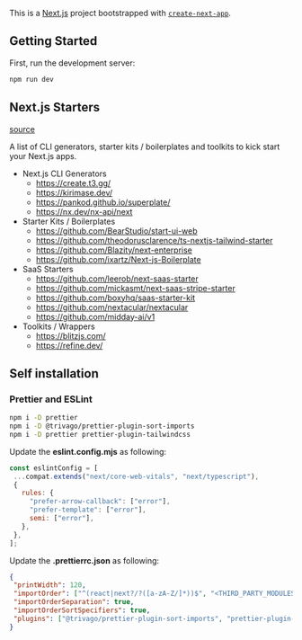 This is a [Next.js](https://nextjs.org) project bootstrapped with [`create-next-app`](https://nextjs.org/docs/app/api-reference/cli/create-next-app).

## Getting Started

First, run the development server:

```bash
npm run dev
```
## Next.js Starters 

[source](https://gist.github.com/w3cj/4fa5180fec37ececf0fceec0e3fcc8ab)

A list of CLI generators, starter kits / boilerplates and toolkits to kick start your Next.js apps.

- Next.js CLI Generators
    - https://create.t3.gg/
    - https://kirimase.dev/
    - https://pankod.github.io/superplate/
    - https://nx.dev/nx-api/next
- Starter Kits / Boilerplates
    - https://github.com/BearStudio/start-ui-web
    - https://github.com/theodorusclarence/ts-nextjs-tailwind-starter
    - https://github.com/Blazity/next-enterprise
    - https://github.com/ixartz/Next-js-Boilerplate
- SaaS Starters
    - https://github.com/leerob/next-saas-starter
    - https://github.com/mickasmt/next-saas-stripe-starter
    - https://github.com/boxyhq/saas-starter-kit
    - https://github.com/nextacular/nextacular
    - https://github.com/midday-ai/v1
- Toolkits / Wrappers
    - https://blitzjs.com/
    - https://refine.dev/


## Self installation

### Prettier and ESLint

```bash
npm i -D prettier
npm i -D @trivago/prettier-plugin-sort-imports
npm i -D prettier prettier-plugin-tailwindcss
```

Update the **eslint.config.mjs** as following:

 ```javascript
const eslintConfig = [
  ...compat.extends("next/core-web-vitals", "next/typescript"),
  {
    rules: {
      "prefer-arrow-callback": ["error"],
      "prefer-template": ["error"],
      semi: ["error"],
    },
  },
];
```

Update the **.prettierrc.json** as following:
 ```json
{
  "printWidth": 120,
  "importOrder": ["^(react|next?/?([a-zA-Z/]*))$", "<THIRD_PARTY_MODULES>", "^@/(.*)$", "^[./]"],
  "importOrderSeparation": true,
  "importOrderSortSpecifiers": true,
  "plugins": ["@trivago/prettier-plugin-sort-imports", "prettier-plugin-tailwindcss"]
}
```
